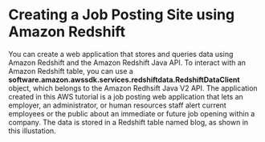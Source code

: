 # Creating a Job Posting Site using Amazon Redshift 

You can create a web application that stores and queries data using Amazon Redshift and the Amazon Redshift Java API. To interact with an Amazon Redshift table, you can use a **software.amazon.awssdk.services.redshiftdata.RedshiftDataClient** object, which belongs to the Amazon Redhsift Java V2 API. The application created in this AWS tutorial is a job posting web application that lets an employer, an administrator, or human resources staff alert current employees or the public about an immediate or future job opening within a company. The data is stored in a Redshift table named blog, as shown in this illustation. 



